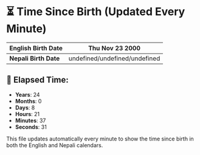 # ⏳ Time Since Birth (Updated Every Minute)

| **English Birth Date** | Thu Nov 23 2000 |
|------------------------|-------------------------------------|
| **Nepali Birth Date**  | undefined/undefined/undefined                  |

## 📅 Elapsed Time:

- **Years**: 24
- **Months**: 0
- **Days**: 8
- **Hours**: 21
- **Minutes**: 37
- **Seconds**: 31

This file updates automatically every minute to show the time since birth in both the English and Nepali calendars.